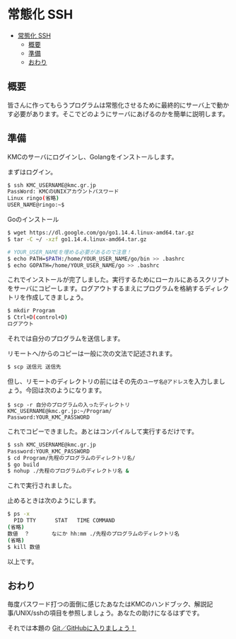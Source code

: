 # 常態化 SSH
<!-- TOC -->

- [常態化 SSH](#常態化-ssh)
    - [概要](#概要)
    - [準備](#準備)
    - [おわり](#おわり)

<!-- /TOC -->
## 概要
皆さんに作ってもらうプログラムは常態化させるために最終的にサーバ上で動かす必要があります。そこでどのようにサーバにあげるのかを簡単に説明します。

## 準備
KMCのサーバにログインし、Golangをインストールします。

まずはログイン。
```sh
$ ssh KMC_USERNAME@kmc.gr.jp 
PassWord: KMCのUNIXアカウントパスワード
Linux ringo(省略)
USER_NAME@ringo:~$ 
```

Goのインストール
```sh
$ wget https://dl.google.com/go/go1.14.4.linux-amd64.tar.gz
$ tar -C ~/ -xzf go1.14.4.linux-amd64.tar.gz 

# YOUR_USER_NAMEを埋める必要があるので注意！
$ echo PATH=$PATH:/home/YOUR_USER_NAME/go/bin >> .bashrc
$ echo GOPATH=/home/YOUR_USER_NAME/go >> .bashrc

```

これでインストールが完了しました。実行するためにローカルにあるスクリプトをサーバにコピーします。ログアウトするまえにプログラムを格納するディレクトリを作成してきましょう。

```sh
$ mkdir Program
$ Ctrl+D(control+D)
ログアウト
```

それでは自分のプログラムを送信します。

リモートへ/からのコピーは一般に次の文法で記述されます。

```sh
$ scp 送信元 送信先
```
但し、リモートのディレクトリの前にはその先の`ユーザ名@アドレス`を入力しましょう。今回は次のようになります。

```
$ scp -r 自分のプログラムの入ったディレクトリ KMC_USERNAME@kmc.gr.jp:~/Program/
Password:YOUR_KMC_PASSWORD
```
これでコピーできました。あとはコンパイルして実行するだけです。

```sh
$ ssh KMC_USERNAME@kmc.gr.jp
Password:YOUR_KMC_PASSWORD
$ cd Program/先程のプログラムのディレクトリ名/
$ go build
$ nohup ./先程のプログラムのディレクトリ名 &
```
これで実行されました。

止めるときは次のようにします。

```sh
$ ps -x
  PID TTY      STAT   TIME COMMAND
(省略)
数値  ？       なにか hh:mm ./先程のプログラムのディレクトリ名
(省略)
$ kill 数値
```

以上です。
## おわり
毎度パスワード打つの面倒に感じたあなたはKMCのハンドブック、解説記事/UNIX/sshの項目を参照しましょう。あなたの助けになるはずです。

それでは本題の
[Git／GitHubに入りましょう！](../git/readme.md)